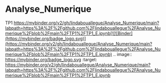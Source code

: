# Analyse_Numerique
TP1 
https://mybinder.org/v2/gh/lindabouallegue/Analyse_Numerique/main?labpath=https%3A%2F%2Fgithub.com%2Flindabouallegue%2FAnalyse_Numerique%2Fblob%2Fmain%2FTP1%2FTP1_E.ipynb[![![Binder](https://mybinder.org/badge_logo.svg)](https://mybinder.org/v2/gh/lindabouallegue/Analyse_Numerique/main?labpath=https%3A%2F%2Fgithub.com%2Flindabouallegue%2FAnalyse_Numerique%2Fblob%2Fmain%2FTP1%2FTP1_E.ipynb)
.. image:: https://mybinder.org/badge_logo.svg
 :target: https://mybinder.org/v2/gh/lindabouallegue/Analyse_Numerique/main?labpath=https%3A%2F%2Fgithub.com%2Flindabouallegue%2FAnalyse_Numerique%2Fblob%2Fmain%2FTP1%2FTP1_E.ipynb
